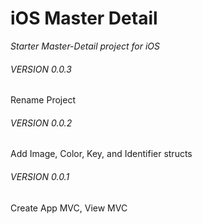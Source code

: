 # iOS Master Detail #

_Starter Master-Detail project for iOS_

###### VERSION 0.0.3 ######
Rename Project

###### VERSION 0.0.2 ######
Add Image, Color, Key, and Identifier structs

###### VERSION 0.0.1 ######
Create App MVC, View MVC
